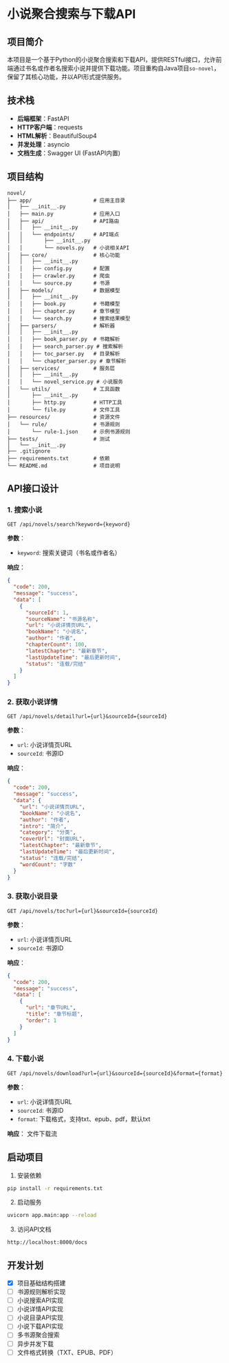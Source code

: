 # 小说聚合搜索与下载API

## 项目简介

本项目是一个基于Python的小说聚合搜索和下载API，提供RESTful接口，允许前端通过书名或作者名搜索小说并提供下载功能。项目重构自Java项目`so-novel`，保留了其核心功能，并以API形式提供服务。

## 技术栈

- **后端框架**：FastAPI
- **HTTP客户端**：requests
- **HTML解析**：BeautifulSoup4
- **并发处理**：asyncio
- **文档生成**：Swagger UI (FastAPI内置)

## 项目结构

```
novel/
├── app/                    # 应用主目录
│   ├── __init__.py
│   ├── main.py             # 应用入口
│   ├── api/                # API路由
│   │   ├── __init__.py
│   │   └── endpoints/      # API端点
│   │       ├── __init__.py
│   │       └── novels.py   # 小说相关API
│   ├── core/               # 核心功能
│   │   ├── __init__.py
│   │   ├── config.py       # 配置
│   │   ├── crawler.py      # 爬虫
│   │   └── source.py       # 书源
│   ├── models/             # 数据模型
│   │   ├── __init__.py
│   │   ├── book.py         # 书籍模型
│   │   ├── chapter.py      # 章节模型
│   │   └── search.py       # 搜索结果模型
│   ├── parsers/            # 解析器
│   │   ├── __init__.py
│   │   ├── book_parser.py  # 书籍解析
│   │   ├── search_parser.py # 搜索解析
│   │   ├── toc_parser.py   # 目录解析
│   │   └── chapter_parser.py # 章节解析
│   ├── services/           # 服务层
│   │   ├── __init__.py
│   │   └── novel_service.py # 小说服务
│   └── utils/              # 工具函数
│       ├── __init__.py
│       ├── http.py         # HTTP工具
│       └── file.py         # 文件工具
├── resources/              # 资源文件
│   └── rule/               # 书源规则
│       └── rule-1.json     # 示例书源规则
├── tests/                  # 测试
│   └── __init__.py
├── .gitignore
├── requirements.txt        # 依赖
└── README.md               # 项目说明
```

## API接口设计

### 1. 搜索小说

```
GET /api/novels/search?keyword={keyword}
```

**参数**：
- `keyword`: 搜索关键词（书名或作者名）

**响应**：
```json
{
  "code": 200,
  "message": "success",
  "data": [
    {
      "sourceId": 1,
      "sourceName": "书源名称",
      "url": "小说详情页URL",
      "bookName": "小说名",
      "author": "作者",
      "chapterCount": 100,
      "latestChapter": "最新章节",
      "lastUpdateTime": "最后更新时间",
      "status": "连载/完结"
    }
  ]
}
```

### 2. 获取小说详情

```
GET /api/novels/detail?url={url}&sourceId={sourceId}
```

**参数**：
- `url`: 小说详情页URL
- `sourceId`: 书源ID

**响应**：
```json
{
  "code": 200,
  "message": "success",
  "data": {
    "url": "小说详情页URL",
    "bookName": "小说名",
    "author": "作者",
    "intro": "简介",
    "category": "分类",
    "coverUrl": "封面URL",
    "latestChapter": "最新章节",
    "lastUpdateTime": "最后更新时间",
    "status": "连载/完结",
    "wordCount": "字数"
  }
}
```

### 3. 获取小说目录

```
GET /api/novels/toc?url={url}&sourceId={sourceId}
```

**参数**：
- `url`: 小说详情页URL
- `sourceId`: 书源ID

**响应**：
```json
{
  "code": 200,
  "message": "success",
  "data": [
    {
      "url": "章节URL",
      "title": "章节标题",
      "order": 1
    }
  ]
}
```

### 4. 下载小说

```
GET /api/novels/download?url={url}&sourceId={sourceId}&format={format}
```

**参数**：
- `url`: 小说详情页URL
- `sourceId`: 书源ID
- `format`: 下载格式，支持txt、epub、pdf，默认txt

**响应**：
文件下载流

## 启动项目

1. 安装依赖
```bash
pip install -r requirements.txt
```

2. 启动服务
```bash
uvicorn app.main:app --reload
```

3. 访问API文档
```
http://localhost:8000/docs
```

## 开发计划

- [x] 项目基础结构搭建
- [ ] 书源规则解析实现
- [ ] 小说搜索API实现
- [ ] 小说详情API实现
- [ ] 小说目录API实现
- [ ] 小说下载API实现
- [ ] 多书源聚合搜索
- [ ] 异步并发下载
- [ ] 文件格式转换（TXT、EPUB、PDF）